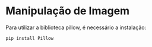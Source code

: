 # Manipulação de Imagem

Para utilizar a biblioteca pillow, é necessário a instalação:

```
pip install Pillow
```
